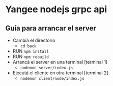 #  Yangee nodejs grpc api

## Guía para arrancar el server

* Cambiá el directorio
  * ``` cd back ```
* RUN ```npm install```
* RUN ```npm rebuild```
* Arrancá el server en una terminal [terminal 1]
  * ```nodemon server/index.js```
* Ejecutá el cliente en otra terminal [terminal 2]
  * ``` nodemon client/node/index.js ```
